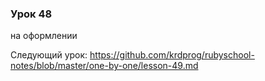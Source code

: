 ### Урок 48

на оформлении

Следующий урок: https://github.com/krdprog/rubyschool-notes/blob/master/one-by-one/lesson-49.md